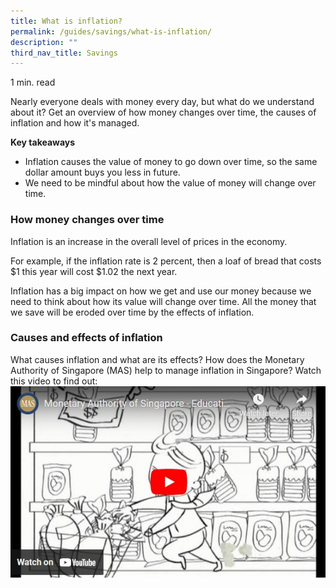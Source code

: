```yaml
---
title: ​​What is inflation?
permalink: /guides/savings/what-is-inflation/
description: ""
third_nav_title: Savings
---
```

1 min. read

Nearly everyone deals with money every day, but what do we understand about it? Get an overview of how money changes over time, the causes of inflation and how it's managed.

**Key takeaways**

*   Inflation causes the value of money to go down over time, so the same dollar amount buys you less in future.
*   We need to be mindful about how the value of money will change over time.

### How money changes over time

Inflation is an increase in the overall level of prices in the economy.

For example, if the inflation rate is 2 percent, then a loaf of bread that costs $1 this year will cost $1.02 the next year.

Inflation has a big impact on how we get and use our money because we need to think about how its value will change over time. All the money that we save will be eroded over time by the effects of inflation.

### Causes and effects of inflation

What causes inflation and what are its effects? How does the Monetary Authority of Singapore (MAS) help to manage inflation in Singapore? Watch this video to find out:
[![youtube-thumbnail-inflation](/images/Guides/youtube-thumbnail-inflation.jpg)
](https://youtu.be/IAy4TIya8GU)